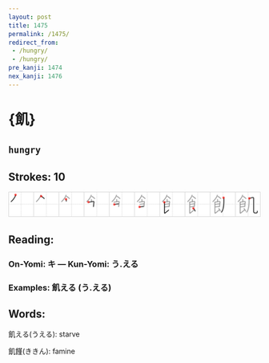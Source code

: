 ```yaml
---
layout: post
title: 1475
permalink: /1475/
redirect_from:
 - /hungry/
 - /hungry/
pre_kanji: 1474
nex_kanji: 1476
---
```


# {飢}

## `hungry`

## Strokes: 10

<div class="stroke"><img src="../images/E9A3A2.png" /></div>

## Reading:

### On-Yomi: キ &mdash; Kun-Yomi: う.える

### Examples: 飢える (う.える)

## Words:

飢える(うえる): starve

飢饉(ききん): famine
